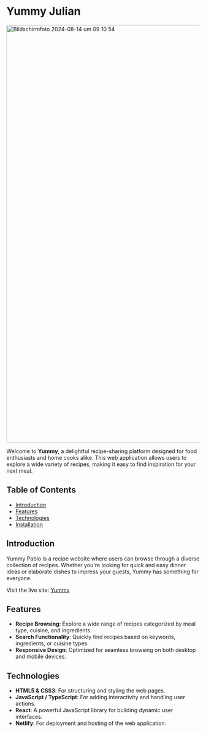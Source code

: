 # Yummy Julian

<img width="1088" alt="Bildschirmfoto 2024-08-14 um 09 10 54" src="https://github.com/user-attachments/assets/5a5e5f77-b2a4-47a0-b3ea-3d260b4b8e98">

Welcome to **Yummy**, a delightful recipe-sharing platform designed for food enthusiasts and home cooks alike. This web application allows users to explore a wide variety of recipes, making it easy to find inspiration for your next meal.

## Table of Contents
- [Introduction](#introduction)
- [Features](#features)
- [Technologies](#technologies)
- [Installation](#installation)

## Introduction

Yummy Pablo is a recipe website where users can browse through a diverse collection of recipes. Whether you're looking for quick and easy dinner ideas or elaborate dishes to impress your guests, Yummy has something for everyone.

Visit the live site: [Yummy](https://yummy-rezepte.netlify.app/)

## Features

- **Recipe Browsing**: Explore a wide range of recipes categorized by meal type, cuisine, and ingredients.
- **Search Functionality**: Quickly find recipes based on keywords, ingredients, or cuisine types.
- **Responsive Design**: Optimized for seamless browsing on both desktop and mobile devices.

## Technologies

- **HTML5 & CSS3**: For structuring and styling the web pages.
- **JavaScript / TypeScript**: For adding interactivity and handling user actions.
- **React**: A powerful JavaScript library for building dynamic user interfaces.
- **Netlify**: For deployment and hosting of the web application.


